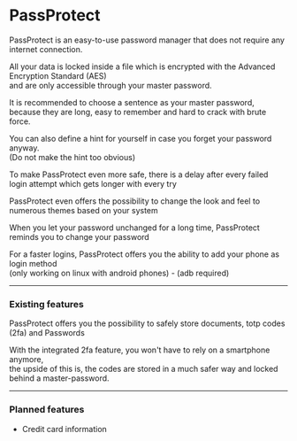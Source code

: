 # PassProtect
<p>PassProtect is an easy-to-use password manager that does not require any internet connection.</p>
<p>All your data is locked inside a file which is encrypted with the Advanced Encryption Standard (AES)<br>and are only accessible through your master password.</p>
<p>It is recommended to choose a sentence as your master password,<br>because they are long, easy to remember and hard to crack with brute force.</p>
<p>You can also define a hint for yourself in case you forget your password anyway.<br>(Do not make the hint too obvious)</p>
<p>To make PassProtect even more safe, there is a delay after every failed login attempt which gets longer with every try</p>
<p>PassProtect even offers the possibility to change the look and feel to numerous themes based on your system</p>
<p>When you let your password unchanged for a long time, PassProtect reminds you to change your password</p>
<p>For a faster logins, PassProtect offers you the ability to add your phone as login method<br>(only working on linux with android phones) - (adb required)</p>
<hr>
<h3>Existing features</h3>
<p>PassProtect offers you the possibility to safely store documents, totp codes (2fa) and Passwords</p>
<p>With the integrated 2fa feature, you won't have to rely on a smartphone anymore,<br>
the upside of this is, the codes are stored in a much safer way and locked behind a master-password.</p>
<p></p>
<hr>
<h3>Planned features</h3>
<ul>
  <li>Credit card information</li>
</ul>
